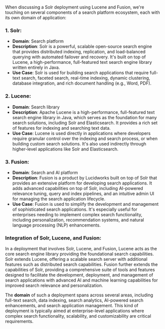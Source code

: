 When discussing a Solr deployment using Lucene and Fusion, we're touching on several components of a search platform ecosystem, each with its own domain of application:

### 1. **Solr:**
- **Domain**: Search platform
- **Description**: Solr is a powerful, scalable open-source search engine that provides distributed indexing, replication, and load-balanced querying with automated failover and recovery. It's built on top of Lucene, a high-performance, full-featured text search engine library written entirely in Java.
- **Use Case**: Solr is used for building search applications that require full-text search, faceted search, real-time indexing, dynamic clustering, database integration, and rich document handling (e.g., Word, PDF).

### 2. **Lucene:**
- **Domain**: Search library
- **Description**: Apache Lucene is a high-performance, full-featured text search engine library in Java, which serves as the foundation for many search solutions, including Solr and Elasticsearch. It provides a rich set of features for indexing and searching text data.
- **Use Case**: Lucene is used directly in applications where developers require granular control over the indexing and search process, or when building custom search solutions. It's also used indirectly through higher-level applications like Solr and Elasticsearch.

### 3. **Fusion:**
- **Domain**: Search and AI platform
- **Description**: Fusion is a product by Lucidworks built on top of Solr that provides an extensive platform for developing search applications. It adds advanced capabilities on top of Solr, including AI-powered relevance tuning, query and index pipelines, and an intuitive admin UI for managing the search application lifecycle.
- **Use Case**: Fusion is used to simplify the development and management of sophisticated search applications. It's especially useful for enterprises needing to implement complex search functionality, including personalization, recommendation systems, and natural language processing (NLP) enhancements.

### Integration of Solr, Lucene, and Fusion:
In a deployment that involves Solr, Lucene, and Fusion, Lucene acts as the core search engine library providing the foundational search capabilities. Solr extends Lucene, offering a scalable search server with additional features such as distributed search capabilities. Fusion further extends the capabilities of Solr, providing a comprehensive suite of tools and features designed to facilitate the development, deployment, and management of search applications with advanced AI and machine learning capabilities for improved search relevance and personalization.

The **domain** of such a deployment spans across several areas, including full-text search, data indexing, search analytics, AI-powered search enhancements, and search application management. This kind of deployment is typically aimed at enterprise-level applications where complex search functionality, scalability, and customizability are critical requirements.